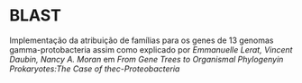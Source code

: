 # BLAST

Implementação da atribuição de famílias para os genes de 13 genomas gamma-protobacteria assim como explicado por *Emmanuelle Lerat, Vincent Daubin, Nancy A. Moran* em *From Gene Trees to Organismal Phylogenyin Prokaryotes:The Case of thec-Proteobacteria*
